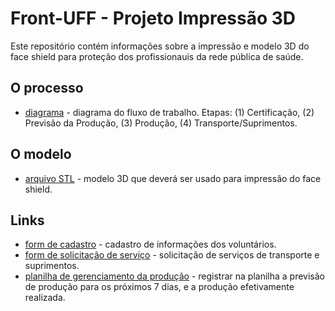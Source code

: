 # Front-UFF - Projeto Impressão 3D
Este repositório contém informações sobre a impressão e modelo 3D do face shield para proteção dos profissionauis da rede pública de saúde.

## O processo
* [diagrama](https://github.com/front-uff/face-shield/blob/master/Produ%C3%A7%C3%A3o%20Impress%C3%A3o%203D.png) - diagrama do fluxo de trabalho. Etapas: (1) Certificação, (2) Previsão da Produção, (3) Produção, (4) Transporte/Suprimentos.

## O modelo
* [arquivo STL](https://github.com/front-uff/face-shield/blob/master/FRONT-UFF_Projeto_FaceShield-UFF-LAMMOC_v5.0_FINAL.stl) - modelo 3D que deverá ser usado para impressão do face shield.

## Links
* [form de cadastro](https://docs.google.com/forms/d/e/1FAIpQLSdFPDlcjhsMMDoAWQcDvu4kVBwjNyHbU-FldtyZqjQOhJpadg/viewform?usp=sf_link) - cadastro de informações dos voluntários.
* [form de solicitação de serviço](https://docs.google.com/forms/d/e/1FAIpQLScmVSwgP-cyMY1-ULJx2Oggd1KwDETfZByNtsV6e-jH_dta5w/viewform?usp=sf_link) - solicitação de serviços de transporte e suprimentos.
* [planilha de gerenciamento da produção](https://docs.google.com/spreadsheets/d/1ngtxewBnuMOaN85QsyF6dQlnRIhlqPvghXnWPUqNe_0/edit?usp=sharing) - registrar na planilha a previsão de produção para os próximos 7 dias, e a produção efetivamente realizada.
